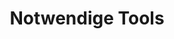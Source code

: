 ---
title: 'Notwendige Tools'
publishDate: 2025-06-11
description: 'Tools welche man benötigt um selbst gegenstände bzw. möbel aus Holz zu bauen.'
tags:
  - Tools
language: 'German'
heroImage: { src: './tools.jpg', color: '#D58388' }
---
